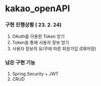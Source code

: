 # kakao_openAPI

### 구현 진행상황 ( 23. 2. 24)
1. OAuth를 이용한 Token 얻기
2. Token을 통해 사용자 정보 얻기
3. 사용자 정보의 유/무에 따른 회원가입 (DB저장)

### 남은 구현 기능
1. Spring Security + JWT 
2. CRUD
